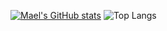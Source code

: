 [![Mael's GitHub stats](https://github-readme-stats.vercel.app/api?username=maelgoujon)](https://github.com/anuraghazra/github-readme-stats)
![Top Langs](https://github-readme-stats.vercel.app/api/top-langs/?username=maelgoujon&langs_count=8)
